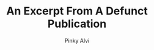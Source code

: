 ---
media: "images/art/pinkyalvi/frozen_roundup.png"
title: An Excerpt From A Defunct Publication
author: Pinky Alvi
desc: A clipping of the in-universe Frozen Roundup newspaper, reporting on NT's new expedition.
---